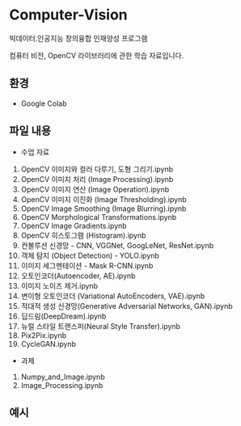 # Computer-Vision
빅데이터․인공지능 창의융합 인재양성 프로그램

컴퓨터 비전, OpenCV 라이브러리에 관한 학습 자료입니다.

## 환경
- Google Colab

## 파일 내용
- 수업 자료
01. OpenCV 이미지와 컬러 다루기, 도형 그리기.ipynb
02. OpenCV 이미지 처리 (Image Processing).ipynb
03. OpenCV 이미지 연산 (Image Operation).ipynb
04. OpenCV 이미지 이진화 (Image Thresholding).ipynb
05. OpenCV Image Smoothing (Image Blurring).ipynb
06. OpenCV Morphological Transformations.ipynb
07. OpenCV Image Gradients.ipynb
08. OpenCV 히스토그램 (Histogram).ipynb
09. 컨볼루션 신경망 - CNN, VGGNet, GoogLeNet, ResNet.ipynb
10. 객체 탐지 (Object Detection) - YOLO.ipynb
11. 이미지 세그멘테이션 - Mask R-CNN.ipynb
12. 오토인코더(Autoencoder, AE).ipynb
13. 이미지 노이즈 제거.ipynb
14. 변이형 오토인코더 (Variational AutoEncoders, VAE).ipynb
15. 적대적 생성 신경망(Generative Adversarial Networks, GAN).ipynb
16. 딥드림(DeepDream).ipynb
17. 뉴럴 스타일 트랜스퍼(Neural Style Transfer).ipynb
18. Pix2Pix.ipynb
19. CycleGAN.ipynb

- 과제
1. Numpy_and_Image.ipynb
2. Image_Processing.ipynb

## 예시
